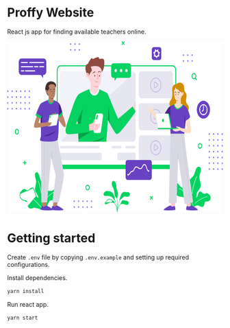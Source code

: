 # Proffy Website

React js app for finding available teachers online.

<img src="./src/assets/images/landing.svg" height=400>

# Getting started

Create `.env` file by copying `.env.example` and setting up required configurations.

Install dependencies.

```bash
yarn install
```

Run react app.

```bash
yarn start
```
